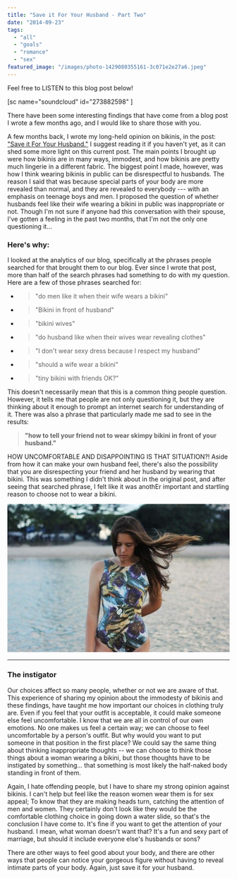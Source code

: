 ```yaml
---
title: "Save it For Your Husband - Part Two"
date: "2014-09-23"
tags:
  - "all"
  - "goals"
  - "romance"
  - "sex"
featured_image: "/images/photo-1429080355161-3c071e2e27a6.jpeg"
---
```


Feel free to LISTEN to this blog post below!

\[sc name="soundcloud" id="273882598" \]

There have been some interesting findings that have come from a blog post I wrote a few months ago, and I would like to share those with you.

A few months back, I wrote my long-held opinion on bikinis, in the post: ["Save it For Your Husband."](http://freshlymarried.com/save-it-for-your-husband/) I suggest reading it if you haven't yet, as it can shed some more light on this current post. The main points I brought up were how bikinis are in many ways, immodest, and how bikinis are pretty much lingerie in a different fabric. The biggest point I made, however, was how I think wearing bikinis in public can be disrespectful to husbands. The reason I said that was because special parts of your body are more revealed than normal, and they are revealed to everybody --- with an emphasis on teenage boys and men. I proposed the question of whether husbands feel like their wife wearing a bikini in public was inappropriate or not. Though I'm not sure if anyone had this conversation with their spouse, I've gotten a feeling in the past two months, that I'm not the only one questioning it...

### Here's why:

I looked at the analytics of our blog, specifically at the phrases people searched for that brought them to our blog. Ever since I wrote that post, more than half of the search phrases had something to do with my question. Here are a few of those phrases searched for:

- > "do men like it when their wife wears a bikini"
    
- > "Bikini in front of husband"
    
- > "bikini wives"
    
- > "do husband like when their wives wear revealing clothes"
    
- > "I don't wear sexy dress because I respect my husband"
    
- > "should a wife wear a bikini"
    
- > "tiny bikini with friends OK?"
    

This doesn't necessarily mean that this is a common thing people question. However, it tells me that people are not only questioning it, but they are thinking about it enough to prompt an internet search for understanding of it. There was also a phrase that particularly made me sad to see in the results:

> **"how to tell your friend not to wear skimpy bikini in front of your husband."**

HOW UNCOMFORTABLE AND DISAPPOINTING IS THAT SITUATION?! Aside from how it can make your own husband feel, there's also the possibility that you are disrespecting your friend and her husband by wearing that bikini. This was something I didn't think about in the original post, and after seeing that searched phrase, I felt like it was anothEr important and startling reason to choose not to wear a bikini.

![why I choose not to wear a bikini, saving sexiness for our husbands, modesty, lingerie, lingerie in marriage, opinions on bikinis, what a bikini does to your marriage, marriage advice, newlywed advice, marriage specialist](/images/photo-1445075788823-f907c29aae58.jpeg)

* * *

### The instigator

Our choices affect so many people, whether or not we are aware of that. This experience of sharing my opinion about the immodesty of bikinis and these findings, have taught me how important our choices in clothing truly are. Even if you feel that your outfit is acceptable, it could make someone else feel uncomfortable. I know that we are all in control of our own emotions. No one makes us feel a certain way; we can choose to feel uncomfortable by a person's outfit. But why would you want to put someone in that position in the first place? We could say the same thing about thinking inappropriate thoughts -- we can choose to think those things about a woman wearing a bikini, but those thoughts have to be instigated by something... that something is most likely the half-naked body standing in front of them.

Again, I hate offending people, but I have to share my strong opinion against bikinis. I can't help but feel like the reason women wear them is for sex appeal; To know that they are making heads turn, catching the attention of men and women. They certainly don't look like they would be the comfortable clothing choice in going down a water slide, so that's the conclusion I have come to. It's fine if you want to get the attention of your husband. I mean, what woman doesn't want that? It's a fun and sexy part of marriage, but should it include everyone else's husbands or sons?

There are other ways to feel good about your body, and there are other ways that people can notice your gorgeous figure without having to reveal intimate parts of your body. Again, just save it for your husband.

